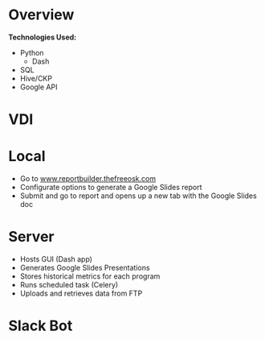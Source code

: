 # Overview
**Technologies Used:**
- Python
  - Dash
- SQL
- Hive/CKP
- Google API

# VDI

# Local
- Go to www.reportbuilder.thefreeosk.com
- Configurate options to generate a Google Slides report
- Submit and go to report and opens up a new tab with the Google Slides doc

# Server
- Hosts GUI (Dash app)
- Generates Google Slides Presentations
- Stores historical metrics for each program
- Runs scheduled task (Celery)
- Uploads and retrieves data from FTP

# Slack Bot
